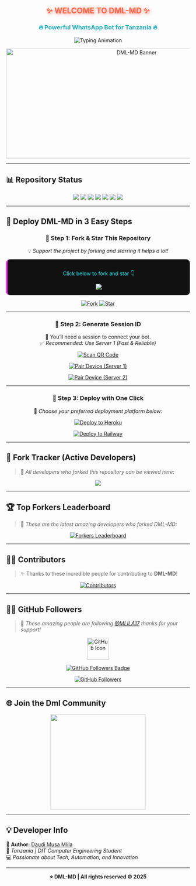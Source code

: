 <h2 align="center" style="color:#FF6347; text-shadow: 2px 2px 8px rgba(255,99,71,0.8);">
✨ WELCOME TO DML-MD ✨
</h2>

<h3 align="center" style="color:#1BAFBA; font-weight:bold;">
🔥 Powerful WhatsApp Bot for Tanzania 🔥
</h3>

<p align="center">
  <img src="https://readme-typing-svg.herokuapp.com?font=Fira+Code&weight=600&size=26&duration=3000&pause=1000&color=FF6347&center=true&width=900&height=100&lines=HELLO+WORLD!+👋;MEET+DML-MD+🤖;ADVANCED+WHATSAPP+BOT+EXPERIENCE+⚡;MADE+WITH+PASSION+BY+DML+💻;OFFICIALLY+TANZANIAN+BOT+🎉" alt="Typing Animation">
</p>

<p align="center">
  <img alt="DML-MD Banner" width="700" height="300" src="https://files.catbox.moe/juhq1l.jpg">
</p>

---

## 📊 Repository Status

<p align="center">
  <img src="https://img.shields.io/github/stars/MLILA17/DML-MD?label=Stars&style=flat-square&color=yellow" />
  <img src="https://img.shields.io/github/forks/MLILA17/DML-MD?label=Forks&style=flat-square&color=green" />
  <img src="https://img.shields.io/github/issues/MLILA17/DML-MD?label=Issues&style=flat-square&color=orange" />
  <img src="https://img.shields.io/github/pull-requests/MLILA17/DML-MD?label=Pull%20Requests&style=flat-square&color=blue" />
  <img src="https://img.shields.io/github/last-commit/MLILA17/DML-MD?label=Last%20Commit&style=flat-square&color=red" />
  <img src="https://img.shields.io/github/languages/top/MLILA17/DML-MD?label=Main%20Language&style=flat-square&color=purple" />
  <img src="https://img.shields.io/github/license/MLILA17/DML-MD?label=License&style=flat-square&color=lightgrey" />
</p>

---

## 🚀 Deploy DML-MD in 3 Easy Steps

<div align="center">

### 🔹 Step 1: Fork & Star This Repository

💡 *Support the project by forking and starring  it helps a lot!*

<div style="background:#111111; padding:15px; border-radius:10px; border-left:4px solid #FF00FF;">
  <p style="color:#00FFFF;">Click below to fork and star 👇</p>
  <a href='https://github.com/MLILA17/DML-MD/fork' target="_blank">
    <img src='https://img.shields.io/badge/FORK_REPOSITORY-008000?style=for-the-badge&logo=github&logoColor=white&labelColor=000000'/>
  </a>
</div>

[![Fork](https://img.shields.io/github/forks/MLILA17/DML-MD?label=Fork&style=for-the-badge&logo=github)](https://github.com/MLILA17/DML-MD/fork)
[![Star](https://img.shields.io/github/stars/MLILA17/DML-MD?label=Star&style=for-the-badge&logo=github)](https://github.com/MLILA17/DML-MD/stargazers)

---

### 🔹 Step 2: Generate Session ID

📱 You’ll need a session to connect your bot.  
✅ *Recommended: Use Server 1 (Fast & Reliable)*

[![Scan QR Code](https://img.shields.io/badge/🔍_SCAN_QR-FF6347?style=for-the-badge&logo=qr-code&logoColor=white)](https://dml-sessionsite.onrender.com/qr)

[![Pair Device (Server 1)](https://img.shields.io/badge/⚡_SERVER_1-8A2BE2?style=for-the-badge&logo=windows&logoColor=white)](https://dml-sessionsite.onrender.com/)

[![Pair Device (Server 2)](https://img.shields.io/badge/🚀_SERVER_2-4CAF50?style=for-the-badge&logo=link&logoColor=white)](https://two-vz60.onrender.com)

---

### 🔹 Step 3: Deploy with One Click

🚀 *Choose your preferred deployment platform below:*

[![Deploy to Heroku](https://img.shields.io/badge/DEPLOY_TO_HEROKU-430098?style=for-the-badge&logo=heroku&logoColor=white)](https://verify-dmlbot.vercel.app)

[![Deploy to Railway](https://img.shields.io/badge/DEPLOY_TO_RAILWAY-0B0B45?style=for-the-badge&logo=railway&logoColor=white)](https://railway.com/new)

</div>

---

## 👥 Fork Tracker (Active Developers)

> 🧠 *All developers who forked this repository can be viewed here:*

<p align="center">
  <a href="https://github.com/MLILA17/DML-MD/network/members" target="_blank">
    <img src="https://img.shields.io/badge/View_All_Forkers-24292E?style=for-the-badge&logo=github&logoColor=white">
  </a>
</p>

---

## 🏆 Top Forkers Leaderboard

> 🌟 *These are the latest amazing developers who forked DML-MD:*

<p align="center">
  <a href="https://github.com/MLILA17/DML-MD/network/members">
    <img src="https://reporoster.com/forks/MLILA17/DML-MD" alt="Forkers Leaderboard" />
  </a>
</p>

---

## 🧑‍💻 Contributors

> ✨ Thanks to these incredible people for contributing to **DML-MD**!

<p align="center">
  <a href="https://github.com/MLILA17/DML-MD/graphs/contributors">
    <img src="https://contrib.rocks/image?repo=MLILA17/DML-MD" alt="Contributors" />
  </a>
</p>

---

## 🧍‍♂️ GitHub Followers

> 💖 *These amazing people are following [@MLILA17](https://github.com/MLILA17)  thanks for your support!*

<p align="center">
  <img src="https://cdn.jsdelivr.net/gh/devicons/devicon/icons/github/github-original.svg" width="60" height="60" alt="GitHub Icon"/>
</p>

<p align="center">
  <a href="https://github.com/MLILA17?tab=followers">
    <img src="https://img.shields.io/github/followers/MLILA17?label=Followers&style=for-the-badge&color=1BAFBA&logo=github" alt="GitHub Followers Badge"/>
  </a>
</p>

<p align="center">
  <a href="https://github.com/MLILA17?tab=followers">
    <img src="https://reporoster.com/followers/MLILA17" alt="GitHub Followers"/>
  </a>
</p>

---

## 🌐 Join the Dml Community

<p align="center">
  <a href="https://whatsapp.com/channel/0029VbBTnYe4yltFjGWi8K1g" target="_blank">
    <img src="https://img.shields.io/badge/WHATSAPP_CHANNEL-075E54?style=for-the-badge&logo=whatsapp&logoColor=white" width="260">
  </a>
</p>

---

## 💡 Developer Info

👤 **Author:** [Daudi Musa Mlila](https://github.com/MLILA17)  
📍 *Tanzania | DIT Computer Engineering Student*  
💻 *Passionate about Tech, Automation, and Innovation*

---

<p align="center">
  <b>⭐ DML-MD | All rights reserved © 2025</b>
</p>
